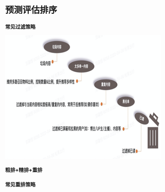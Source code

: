 # 预测评估排序
### 常见过滤策略

<img align="center"  width='800' height='400' src="picture/pipeline13.png"  />

### 粗排+精排+重排

### 常见重排策略